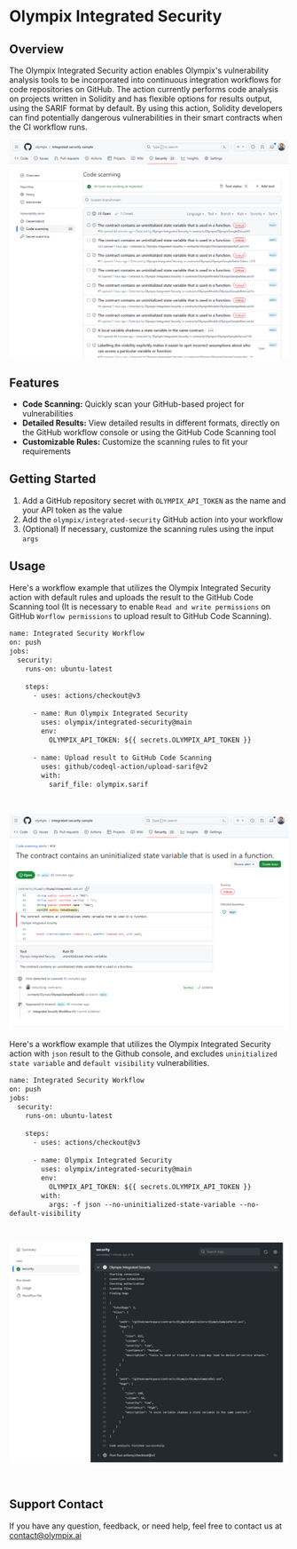# Olympix Integrated Security

## Overview

The Olympix Integrated Security action enables Olympix's vulnerability analysis tools to be incorporated into continuous integration workflows for code repositories on GitHub. The action currently performs code analysis on projects written in Solidity and has flexible options for results output, using the SARIF format by default. By using this action, Solidity developers can find potentially dangerous vulnerabilities in their smart contracts when the CI workflow runs.


![vulnerabilities](https://github.com/raphaelcastilhoc/Test-Sample-Smart-Contracts/blob/main/vulnerabilities.PNG)


## Features

- **Code Scanning:** Quickly scan your GitHub-based project for vulnerabilities
- **Detailed Results:** View detailed results in different formats, directly on the GitHub workflow console or using the GitHub Code Scanning tool
- **Customizable Rules:** Customize the scanning rules to fit your requirements

## Getting Started

1. Add a GitHub repository secret with `OLYMPIX_API_TOKEN` as the name and your API token as the value
2. Add the `olympix/integrated-security` GitHub action into your workflow
3. (Optional) If necessary, customize the scanning rules using the input `args`

## Usage

Here's a workflow example that utilizes the Olympix Integrated Security action with default rules and uploads the result to the GitHub Code Scanning tool (It is necessary to enable `Read and write permissions` on GitHub `Worflow permissions` to upload result to GitHub Code Scanning).

```shell
name: Integrated Security Workflow
on: push
jobs:
  security:
    runs-on: ubuntu-latest

    steps:
      - uses: actions/checkout@v3
      
      - name: Run Olympix Integrated Security
        uses: olympix/integrated-security@main
        env:
          OLYMPIX_API_TOKEN: ${{ secrets.OLYMPIX_API_TOKEN }}

      - name: Upload result to GitHub Code Scanning
        uses: github/codeql-action/upload-sarif@v2
        with:
          sarif_file: olympix.sarif
```

<br/>

![vulnerabilities_json](https://github.com/raphaelcastilhoc/Test-Sample-Smart-Contracts/blob/main/vulnerability_detail.PNG)

Here's a workflow example that utilizes the Olympix Integrated Security action with `json` result to the Github console, and excludes `uninitialized state variable` and `default visibility` vulnerabilities.

```shell
name: Integrated Security Workflow
on: push
jobs:
  security:
    runs-on: ubuntu-latest
    
    steps:
      - uses: actions/checkout@v3
      
      - name: Olympix Integrated Security
        uses: olympix/integrated-security@main
        env:
          OLYMPIX_API_TOKEN: ${{ secrets.OLYMPIX_API_TOKEN }}
        with:
          args: -f json --no-uninitialized-state-variable --no-default-visibility
```

<br/>

![vulnerabilities](https://github.com/raphaelcastilhoc/Test-Sample-Smart-Contracts/blob/main/vulnerability_json_output.PNG)

<br/>

## Support Contact

If you have any question, feedback, or need help, feel free to contact us at contact@olympix.ai
